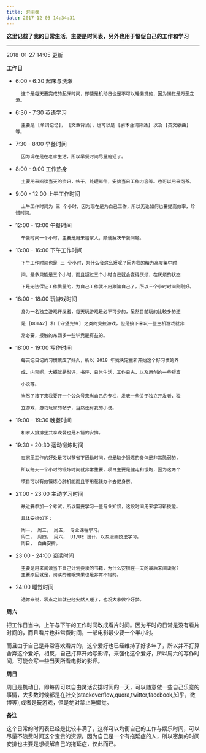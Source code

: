 ```yaml
---
title: 时间表
date: 2017-12-03 14:34:31
---
```


**这里记载了我的日常生活，主要是时间表，另外也用于督促自己的工作和学习**

---------------------------------------------------------

2018-01-27 14:05 更新

**工作日**

- 6:00 - 6:30 起床与洗漱
        
        这个是每天要完成的起床时间，即使是机动日也是不可以睡懒觉的，因为懒觉是万恶之源。

- 6:30 - 7:30 英语学习

        主要是 [单词记忆]， [文章背诵]，也可以是 [剧本台词背诵] 以及 [英文歌曲] 等。
        
- 7:30 - 8:00 早餐时间

        因为现在是在老家生活，所以早餐时间尽量缩短了。

- 8:00 - 9:00 工作热身

        主要用来阅读当天的资讯，帖子，处理邮件，安排当日工作内容等。也可以用来泡茶。

- 9:00 - 12:00 上午工作时间

        上午工作时间为 三 个小时，因为现在是为自己工作，所以无论如何也要提高效率，珍惜时间。

- 12:00 - 13:00 午餐时间

        午餐时间一个小时，主要是用来陪家人，顺便解决午餐问题。

- 13:00 - 16:00 下午工作时间

        下午工作时间也是 三 个小时，为什么会这么短呢？因为我的精力高度集中时
        
        间，最多只能是三个小时，而且超过三个小时自己就会变得厌烦，在厌烦的状态
        
        下是无法保证工作质量的，为自己工作就不用欺骗自己了，所以三个小时时间刚刚好。

- 16:00 - 18:00 玩游戏时间

        身为一名独立游戏开发者，每天玩游戏是必不可少的，虽然目前玩的比较多的还
        
        是 [DOTA2] 和 [守望先锋] 之类的竞技游戏，但是接下来玩一些主机游戏就非
        
        常必要，接触的东西多一些毕竟是有益的。

- 18:00 - 19:00 写作时间

        每天记日记的习惯荒废了好久，所以 2018 年我决定重新开始这个好习惯的养
        
        成，内容呢，大概就是影评，书评，日常生活，工作日志，以及原创的一些短篇
        
        小说等。

        当然了接下来我要开一个公众号来当自己的专栏，发表一些关于独立开发者，独
        
        立游戏，游戏玩家的帖子，当然还有我的小说。

- 19:00 - 19:30 晚餐时间

        和家人排排坐共享晚餐也是不错的安排。

- 19:30 - 20:30 运动锻炼时间

        在家里工作的好处是可以节省下通勤时间，但是缺少锻炼的身体是非常脆弱的，
        
        所以每天一个小时的锻炼时间就非常重要，项目主要是健走和慢跑，因为这两个
        
        项目可以有效锻炼心肺机能而且不用花钱办卡去健身房。

- 21:00 - 23:00 主动学习时间

        最近要参加一个考试，所以需要学习一些专业知识，这段时间用来学习新技能。
        
        具体安排如下：

        周一， 周三， 周五， 专业课程学习。
        周二， 周四， 周六， UI/UE 设计，以及漫画技法学习。
        周日， 自由安排。

- 23:00 - 24:00 阅读时间

        主要是用来阅读当下自己计划要读的书籍，为什么安排在一天的最后来阅读呢?
        主要原因就是，阅读的催眠效果也是非常不错的。

- 24:00 睡觉时间

        通常来说，零点之前就已经安然入睡了，也祝大家做个好梦。


**周六**

把工作日当中，上午与下午的工作时间改成看片时间。因为平时的日常是没有看片时间的，而且看片也非常费时间，一部电影最少要一个半小时。

而且由于自己是非常喜欢看片的，这个爱好也已经维持了好多年了，所以并不打算舍弃这个爱好，相反，自己打算开始写影评，来强化这个爱好，所以周六的写作时间，可能会写一些当天所看电影的影评。

**周日**

周日是机动日，即每周可以自由灵活安排时间的一天，可以随意做一些自己乐意的事情，大多数时候都是在社交(stackoverflow,quora,twitter,facebook,知乎，微博等),或者是玩游戏，但是绝对禁止睡懒觉。

**备注**

这个日常的时间表已经是比较丰满了，这样可以均衡自己的工作与娱乐时间，可以尽量不浪费时间这个宝贵的资源。因为自己是一个有拖延症的人，所以密集的时间安排也主要是想缓解自己的拖延症，仅此而已。